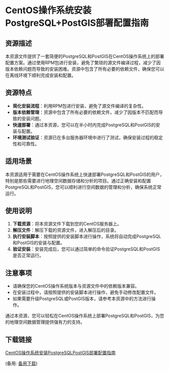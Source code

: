# CentOS操作系统安装PostgreSQL+PostGIS部署配置指南

## 资源描述

本资源文件提供了一套简便的PostgreSQL和PostGIS在CentOS操作系统上的部署配置方案。通过使用RPM包进行安装，避免了繁琐的源文件编译过程，减少了因版本依赖问题而导致的安装困难。资源中包含了所有必要的依赖文件，确保您可以在离线环境下顺利完成安装和配置。

## 资源特点

- **简化安装流程**：利用RPM包进行安装，避免了源文件编译的复杂性。
- **版本依赖管理**：资源中包含了所有必要的依赖文件，减少了因版本不匹配而导致的安装问题。
- **快速部署**：通过本资源，您可以在半小时内完成PostgreSQL和PostGIS的安装与配置。
- **环境测试验证**：资源已在多台服务器环境中进行了测试，确保安装过程的稳定性和可靠性。

## 适用场景

本资源适用于需要在CentOS操作系统上快速部署PostgreSQL和PostGIS的用户，特别是那些需要进行地理空间数据存储和分析的项目。通过正确安装和配置PostgreSQL和PostGIS，您可以顺利进行空间数据的管理和分析，确保系统正常运行。

## 使用说明

1. **下载资源**：将本资源文件下载到您的CentOS服务器上。
2. **解压文件**：解压下载的资源文件，进入解压后的目录。
3. **执行安装脚本**：按照提供的安装脚本进行操作，系统将自动完成PostgreSQL和PostGIS的安装与配置。
4. **验证安装**：安装完成后，您可以通过简单的命令验证PostgreSQL和PostGIS是否正常运行。

## 注意事项

- 请确保您的CentOS操作系统版本与资源文件中的依赖版本兼容。
- 在安装过程中，请按照提供的安装脚本进行操作，避免手动修改配置文件。
- 如果需要升级PostgreSQL或PostGIS版本，请参考本资源中的方法进行操作。

通过本资源，您可以轻松在CentOS操作系统上部署PostgreSQL和PostGIS，为您的地理空间数据管理提供强有力的支持。

## 下载链接
[CentOS操作系统安装PostgreSQLPostGIS部署配置指南](https://pan.quark.cn/s/8a844d5a1d1f) 

(备用: [备用下载](https://pan.baidu.com/s/16xYIMSfIeluRGparo21wfg?pwd=1234))
